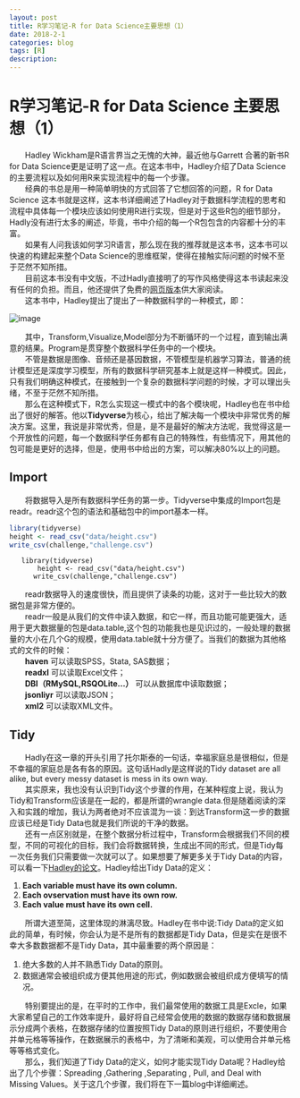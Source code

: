 ```yaml
---
layout: post
title: R学习笔记-R for Data Science主要思想（1）
date: 2018-2-1
categories: blog
tags: [R]
description:  
--- 
```

<script type="text/javascript" async src="https://cdn.mathjax.org/mathjax/latest/MathJax.js?config=TeX-MML-AM_CHTML"></script>

# R学习笔记-R for Data Science 主要思想（1）
&emsp;&emsp;Hadley Wickham是R语言界当之无愧的大神，最近他与Garrett 合著的新书R for Data Science更是证明了这一点。在这本书中，Hadley介绍了Data Science的主要流程以及如何用R来实现流程中的每一个步骤。  
&emsp;&emsp;经典的书总是用一种简单明快的方式回答了它想回答的问题，R for Data Science 这本书就是这样，这本书详细阐述了Hadley对于数据科学流程的思考和流程中具体每一个模块应该如何使用R进行实现，但是对于这些R包的细节部分，Hadly没有进行太多的阐述，毕竟，书中介绍的每一个R包包含的内容都十分的丰富。  
&emsp;&emsp;如果有人问我该如何学习R语言，那么现在我的推荐就是这本书，这本书可以快速的构建起来整个Data Science的思维框架，使得在接触实际问题的时候不至于茫然不知所措。   
&emsp;&emsp;目前这本书没有中文版，不过Hadly直接明了的写作风格使得这本书读起来没有任何的负担。而且，他还提供了免费的[网页版本](http://r4ds.had.co.nz/introduction.html)供大家阅读。  
&emsp;&emsp;这本书中，Hadley提出了提出了一种数据科学的一种模式，即：  

![image](http://r4ds.had.co.nz/diagrams/data-science.png)


&emsp;&emsp;其中，Transform,Visualize,Model部分为不断循环的一个过程，直到输出满意的结果。Program是贯穿整个数据科学任务中的一个模块。  
&emsp;&emsp;不管是数据是图像、音频还是基因数据，不管模型是机器学习算法，普通的统计模型还是深度学习模型，所有的数据科学研究基本上就是这样一种模式。因此，只有我们明确这种模式，在接触到一个复杂的数据科学问题的时候，才可以理出头绪，不至于茫然不知所措。  
&emsp;&emsp;那么在这种模式下，R怎么实现这一模式中的各个模块呢，Hadley也在书中给出了很好的解答。他以**Tidyverse**为核心，给出了解决每一个模块中非常优秀的解决方案。这里，我说是非常优秀，但是，是不是最好的解决方法呢，我觉得这是一个开放性的问题，每一个数据科学任务都有自己的特殊性，有些情况下，用其他的包可能是更好的选择，但是，使用书中给出的方案，可以解决80%以上的问题。
## **Import**  
&emsp;&emsp;将数据导入是所有数据科学任务的第一步。Tidyverse中集成的Import包是readr。readr这个包的语法和基础包中的import基本一样。
```R
library(tidyverse)  
height <- read_csv("data/height.csv")  
write_csv(challenge,"challenge.csv")  
```
       library(tidyverse)  
           height <- read_csv("data/height.csv")  
          write_csv(challenge,"challenge.csv")  
       
&emsp;&emsp;readr数据导入的速度很快，而且提供了读条的功能，这对于一些比较大的数据包是非常方便的。  
&emsp;&emsp;readr一般是从我们的文件中读入数据，和它一样，而且功能可能更强大，适用于更大数据量的包是data.table,这个包的功能我也是见识过的，一般处理的数据量的大小在几个G的规模，使用data.table就十分方便了。当我们的数据为其他格式的文件的时候：  
&emsp;&emsp;**haven** 可以读取SPSS，Stata, SAS数据；  
&emsp;&emsp;**readxl** 可以读取Excel文件；  
&emsp;&emsp;**DBI（RMySQL,RSQOLite...）** 可以从数据库中读取数据；  
&emsp;&emsp;**jsonliyr** 可以读取JSON；  
&emsp;&emsp;**xml2** 可以读取XML文件。

## **Tidy**  
&emsp;&emsp;Hadly在这一章的开头引用了托尔斯泰的一句话，幸福家庭总是很相似，但是不幸福的家庭总是各有各的原因。这句话Hadly是这样说的Tidy dataset are all alike, but every messy dataset is mess in its own way.  
&emsp;&emsp;其实原来，我也没有认识到Tidy这个步骤的作用，在某种程度上说，我认为Tidy和Transform应该是在一起的，都是所谓的wrangle data.但是随着阅读的深入和实践的增加，我认为两者绝对不应该混为一谈：到达Transform这一步的数据应该已经是Tidy Data也就是我们所说的干净的数据。  
&emsp;&emsp;还有一点区别就是，在整个数据分析过程中，Transform会根据我们不同的模型，不同的可视化的目标，我们会将数据转换，生成出不同的形式，但是Tidy每一次任务我们只需要做一次就可以了。如果想要了解更多关于Tidy Data的内容，可以看一下[Hadley的论文](http://vita.had.co.nz/papers/tidy-data.html)。Hadley给出Tidy Data的定义：  
1. **Each variable must have its own column.**
2. **Each ovservation must have its own row.**
3. **Each value must have its own cell.**   

&emsp;&emsp;所谓大道至简，这里体现的淋漓尽致。Hadley在书中说:Tidy Data的定义如此的简单，有时候，你会认为是不是所有的数据都是Tidy Data，但是实在是很不幸大多数数据都不是Tidy Data，其中最重要的两个原因是：
1. 绝大多数的人并不熟悉Tidy Data的原则。  
2. 数据通常会被组织成方便其他用途的形式，例如数据会被组织成方便填写的情况。 

&emsp;&emsp;特别要提出的是，在平时的工作中，我们最常使用的数据工具是Excle，如果大家希望自己的工作效率提升，最好将自己经常会使用的数据的数据存储和数据展示分成两个表格，在数据存储的位置按照Tidy Data的原则进行组织，不要使用合并单元格等等操作，在数据展示的表格中，为了清晰和美观，可以使用合并单元格等等格式变化。  
&emsp;&emsp;那么，我们知道了Tidy Data的定义，如何才能实现Tidy Data呢？Hadley给出了几个步骤：Spreading ,Gathering ,Separating , Pull, and Deal with Missing Values。关于这几个步骤，我们将在下一篇blog中详细阐述。



